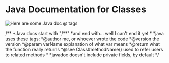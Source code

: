# Java Documentation for Classes

![Here are some Java doc @ tags](JavaDocTags.PNG)

/**
*Java docs start with "/**"
*and end with... well I can't end it yet
* 
*java uses these tags:
*@author me, or whoever wrote the code
*@version the version
*@param varName explanation of what var means
*@return what the function really returns
*@see Class#methodName() used to refer users to related methods
*
*javadoc doesn't include private fields, by default
*/